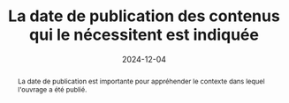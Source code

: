 ---
title: La date de publication des contenus qui le nécessitent est indiquée 
abstract: La date de publication est importante pour appréhender le contexte dans lequel l'ouvrage a été publié. 
categories: 
    - "Contenus"
agrege: O4006-E006
opquast: '4 006'
indiceebook: '006'
description: "Règle n° 006"
before: "005"
weight: "006"
after: "007"
actif: '1'
layout: rules
date: 2024-12-04
tags: 
    - "Accessibilité"
    - "Utilisabilité"
objectif: [
    "Permettre aux lectrices et lecteurs de remettre l’information en contexte.",
    "Renforcer la confiance dans les informations et faciliter les citations."
    ]
Meo: 
    - "Associer à chaque contenu qui le nécessite (article, actualité, produit, etc.) sa date de publication affichée."
Controle: 
    - "Vérifier que les contenus qui le nécessitent sont tous associés à une date de publication affichée."
epubcheck: 
ace: 
humancheck: true
ReadiumGoToolkit: 
Source: 
    - "Opquast"
Referentiel: 
    - ""
steps: 
    - "Conception"
---